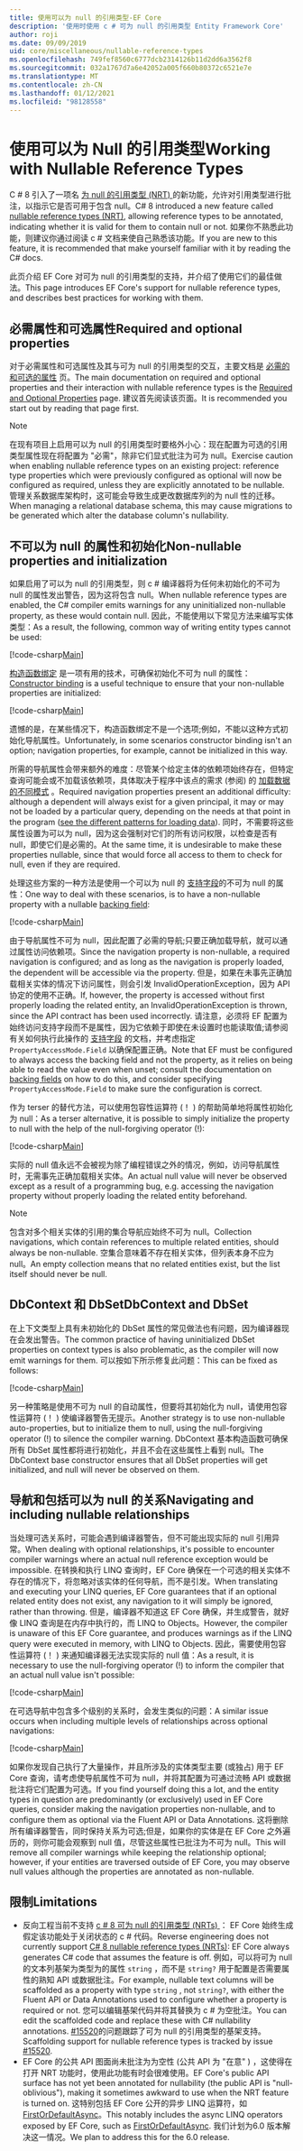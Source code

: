 ```yaml
---
title: 使用可以为 null 的引用类型-EF Core
description: '使用时使用 c # 可为 null 的引用类型 Entity Framework Core'
author: roji
ms.date: 09/09/2019
uid: core/miscellaneous/nullable-reference-types
ms.openlocfilehash: 749fef8560c6777dcb2314126b11d2dd6a3562f8
ms.sourcegitcommit: 032a1767d7a6e42052a005f660b80372c6521e7e
ms.translationtype: MT
ms.contentlocale: zh-CN
ms.lasthandoff: 01/12/2021
ms.locfileid: "98128558"
---
```

# <a name="working-with-nullable-reference-types"></a><span data-ttu-id="09687-103">使用可以为 Null 的引用类型</span><span class="sxs-lookup"><span data-stu-id="09687-103">Working with Nullable Reference Types</span></span>

<span data-ttu-id="09687-104">C # 8 引入了一项名 [为 null 的引用类型 (NRT) ](/dotnet/csharp/tutorials/nullable-reference-types)的新功能，允许对引用类型进行批注，以指示它是否可用于包含 null。</span><span class="sxs-lookup"><span data-stu-id="09687-104">C# 8 introduced a new feature called [nullable reference types (NRT)](/dotnet/csharp/tutorials/nullable-reference-types), allowing reference types to be annotated, indicating whether it is valid for them to contain null or not.</span></span> <span data-ttu-id="09687-105">如果你不熟悉此功能，则建议你通过阅读 c # 文档来使自己熟悉该功能。</span><span class="sxs-lookup"><span data-stu-id="09687-105">If you are new to this feature, it is recommended that make yourself familiar with it by reading the C# docs.</span></span>

<span data-ttu-id="09687-106">此页介绍 EF Core 对可为 null 的引用类型的支持，并介绍了使用它们的最佳做法。</span><span class="sxs-lookup"><span data-stu-id="09687-106">This page introduces EF Core's support for nullable reference types, and describes best practices for working with them.</span></span>

## <a name="required-and-optional-properties"></a><span data-ttu-id="09687-107">必需属性和可选属性</span><span class="sxs-lookup"><span data-stu-id="09687-107">Required and optional properties</span></span>

<span data-ttu-id="09687-108">对于必需属性和可选属性及其与可为 null 的引用类型的交互，主要文档是 [必需的和可选的属性](xref:core/modeling/entity-properties#required-and-optional-properties) 页。</span><span class="sxs-lookup"><span data-stu-id="09687-108">The main documentation on required and optional properties and their interaction with nullable reference types is the [Required and Optional Properties](xref:core/modeling/entity-properties#required-and-optional-properties) page.</span></span> <span data-ttu-id="09687-109">建议首先阅读该页面。</span><span class="sxs-lookup"><span data-stu-id="09687-109">It is recommended you start out by reading that page first.</span></span>

> [!NOTE]
> <span data-ttu-id="09687-110">在现有项目上启用可以为 null 的引用类型时要格外小心：现在配置为可选的引用类型属性现在将配置为 "必需"，除非它们显式批注为可为 null。</span><span class="sxs-lookup"><span data-stu-id="09687-110">Exercise caution when enabling nullable reference types on an existing project: reference type properties which were previously configured as optional will now be configured as required, unless they are explicitly annotated to be nullable.</span></span> <span data-ttu-id="09687-111">管理关系数据库架构时，这可能会导致生成更改数据库列的为 null 性的迁移。</span><span class="sxs-lookup"><span data-stu-id="09687-111">When managing a relational database schema, this may cause migrations to be generated which alter the database column's nullability.</span></span>

## <a name="non-nullable-properties-and-initialization"></a><span data-ttu-id="09687-112">不可以为 null 的属性和初始化</span><span class="sxs-lookup"><span data-stu-id="09687-112">Non-nullable properties and initialization</span></span>

<span data-ttu-id="09687-113">如果启用了可以为 null 的引用类型，则 c # 编译器将为任何未初始化的不可为 null 的属性发出警告，因为这将包含 null。</span><span class="sxs-lookup"><span data-stu-id="09687-113">When nullable reference types are enabled, the C# compiler emits warnings for any uninitialized non-nullable property, as these would contain null.</span></span> <span data-ttu-id="09687-114">因此，不能使用以下常见方法来编写实体类型：</span><span class="sxs-lookup"><span data-stu-id="09687-114">As a result, the following, common way of writing entity types cannot be used:</span></span>

[!code-csharp[Main](../../../samples/core/Miscellaneous/NullableReferenceTypes/CustomerWithWarning.cs?name=CustomerWithWarning&highlight=4-5)]

<span data-ttu-id="09687-115">[构造函数绑定](xref:core/modeling/constructors) 是一项有用的技术，可确保初始化不可为 null 的属性：</span><span class="sxs-lookup"><span data-stu-id="09687-115">[Constructor binding](xref:core/modeling/constructors) is a useful technique to ensure that your non-nullable properties are initialized:</span></span>

[!code-csharp[Main](../../../samples/core/Miscellaneous/NullableReferenceTypes/CustomerWithConstructorBinding.cs?name=CustomerWithConstructorBinding&highlight=6-9)]

<span data-ttu-id="09687-116">遗憾的是，在某些情况下，构造函数绑定不是一个选项;例如，不能以这种方式初始化导航属性。</span><span class="sxs-lookup"><span data-stu-id="09687-116">Unfortunately, in some scenarios constructor binding isn't an option; navigation properties, for example, cannot be initialized in this way.</span></span>

<span data-ttu-id="09687-117">所需的导航属性会带来额外的难度：尽管某个给定主体的依赖项始终存在，但特定查询可能会或不加载该依赖项，具体取决于程序中该点的需求 (参阅) 的 [加载数据的不同模式](xref:core/querying/related-data) 。</span><span class="sxs-lookup"><span data-stu-id="09687-117">Required navigation properties present an additional difficulty: although a dependent will always exist for a given principal, it may or may not be loaded by a particular query, depending on the needs at that point in the program ([see the different patterns for loading data](xref:core/querying/related-data)).</span></span> <span data-ttu-id="09687-118">同时，不需要将这些属性设置为可以为 null，因为这会强制对它们的所有访问权限，以检查是否有 null，即使它们是必需的。</span><span class="sxs-lookup"><span data-stu-id="09687-118">At the same time, it is undesirable to make these properties nullable, since that would force all access to them to check for null, even if they are required.</span></span>

<span data-ttu-id="09687-119">处理这些方案的一种方法是使用一个可以为 null 的 [支持字段](xref:core/modeling/backing-field)的不可为 null 的属性：</span><span class="sxs-lookup"><span data-stu-id="09687-119">One way to deal with these scenarios, is to have a non-nullable property with a nullable [backing field](xref:core/modeling/backing-field):</span></span>

[!code-csharp[Main](../../../samples/core/Miscellaneous/NullableReferenceTypes/Order.cs?range=10-17)]

<span data-ttu-id="09687-120">由于导航属性不可为 null，因此配置了必需的导航;只要正确加载导航，就可以通过属性访问依赖项。</span><span class="sxs-lookup"><span data-stu-id="09687-120">Since the navigation property is non-nullable, a required navigation is configured; and as long as the navigation is properly loaded, the dependent will be accessible via the property.</span></span> <span data-ttu-id="09687-121">但是，如果在未事先正确加载相关实体的情况下访问属性，则会引发 InvalidOperationException，因为 API 协定的使用不正确。</span><span class="sxs-lookup"><span data-stu-id="09687-121">If, however, the property is accessed without first properly loading the related entity, an InvalidOperationException is thrown, since the API contract has been used incorrectly.</span></span> <span data-ttu-id="09687-122">请注意，必须将 EF 配置为始终访问支持字段而不是属性，因为它依赖于即使在未设置时也能读取值;请参阅有关如何执行此操作的 [支持字段](xref:core/modeling/backing-field) 的文档，并考虑指定 `PropertyAccessMode.Field` 以确保配置正确。</span><span class="sxs-lookup"><span data-stu-id="09687-122">Note that EF must be configured to always access the backing field and not the property, as it relies on being able to read the value even when unset; consult the documentation on [backing fields](xref:core/modeling/backing-field) on how to do this, and consider specifying `PropertyAccessMode.Field` to make sure the configuration is correct.</span></span>

<span data-ttu-id="09687-123">作为 terser 的替代方法，可以使用包容性运算符 (！ ) 的帮助简单地将属性初始化为 null：</span><span class="sxs-lookup"><span data-stu-id="09687-123">As a terser alternative, it is possible to simply initialize the property to null with the help of the null-forgiving operator (!):</span></span>

[!code-csharp[Main](../../../samples/core/Miscellaneous/NullableReferenceTypes/Order.cs?range=19)]

<span data-ttu-id="09687-124">实际的 null 值永远不会被视为除了编程错误之外的情况，例如，访问导航属性时，无需事先正确加载相关实体。</span><span class="sxs-lookup"><span data-stu-id="09687-124">An actual null value will never be observed except as a result of a programming bug, e.g. accessing the navigation property without properly loading the related entity beforehand.</span></span>

> [!NOTE]
> <span data-ttu-id="09687-125">包含对多个相关实体的引用的集合导航应始终不可为 null。</span><span class="sxs-lookup"><span data-stu-id="09687-125">Collection navigations, which contain references to multiple related entities, should always be non-nullable.</span></span> <span data-ttu-id="09687-126">空集合意味着不存在相关实体，但列表本身不应为 null。</span><span class="sxs-lookup"><span data-stu-id="09687-126">An empty collection means that no related entities exist, but the list itself should never be null.</span></span>

## <a name="dbcontext-and-dbset"></a><span data-ttu-id="09687-127">DbContext 和 DbSet</span><span class="sxs-lookup"><span data-stu-id="09687-127">DbContext and DbSet</span></span>

<span data-ttu-id="09687-128">在上下文类型上具有未初始化的 DbSet 属性的常见做法也有问题，因为编译器现在会发出警告。</span><span class="sxs-lookup"><span data-stu-id="09687-128">The common practice of having uninitialized DbSet properties on context types is also problematic, as the compiler will now emit warnings for them.</span></span> <span data-ttu-id="09687-129">可以按如下所示修复此问题：</span><span class="sxs-lookup"><span data-stu-id="09687-129">This can be fixed as follows:</span></span>

[!code-csharp[Main](../../../samples/core/Miscellaneous/NullableReferenceTypes/NullableReferenceTypesContext.cs?name=Context&highlight=3-4)]

<span data-ttu-id="09687-130">另一种策略是使用不可为 null 的自动属性，但要将其初始化为 null，请使用包容性运算符 (！ ) 使编译器警告无提示。</span><span class="sxs-lookup"><span data-stu-id="09687-130">Another strategy is to use non-nullable auto-properties, but to initialize them to null, using the null-forgiving operator (!) to silence the compiler warning.</span></span> <span data-ttu-id="09687-131">DbContext 基本构造函数可确保所有 DbSet 属性都将进行初始化，并且不会在这些属性上看到 null。</span><span class="sxs-lookup"><span data-stu-id="09687-131">The DbContext base constructor ensures that all DbSet properties will get initialized, and null will never be observed on them.</span></span>

## <a name="navigating-and-including-nullable-relationships"></a><span data-ttu-id="09687-132">导航和包括可以为 null 的关系</span><span class="sxs-lookup"><span data-stu-id="09687-132">Navigating and including nullable relationships</span></span>

<span data-ttu-id="09687-133">当处理可选关系时，可能会遇到编译器警告，但不可能出现实际的 null 引用异常。</span><span class="sxs-lookup"><span data-stu-id="09687-133">When dealing with optional relationships, it's possible to encounter compiler warnings where an actual null reference exception would be impossible.</span></span> <span data-ttu-id="09687-134">在转换和执行 LINQ 查询时，EF Core 确保在一个可选的相关实体不存在的情况下，将忽略对该实体的任何导航，而不是引发。</span><span class="sxs-lookup"><span data-stu-id="09687-134">When translating and executing your LINQ queries, EF Core guarantees that if an optional related entity does not exist, any navigation to it will simply be ignored, rather than throwing.</span></span> <span data-ttu-id="09687-135">但是，编译器不知道这 EF Core 确保，并生成警告，就好像 LINQ 查询是在内存中执行的，而 LINQ to Objects。</span><span class="sxs-lookup"><span data-stu-id="09687-135">However, the compiler is unaware of this EF Core guarantee, and produces warnings as if the LINQ query were executed in memory, with LINQ to Objects.</span></span> <span data-ttu-id="09687-136">因此，需要使用包容性运算符 (！ ) 来通知编译器无法实现实际的 null 值：</span><span class="sxs-lookup"><span data-stu-id="09687-136">As a result, it is necessary to use the null-forgiving operator (!) to inform the compiler that an actual null value isn't possible:</span></span>

[!code-csharp[Main](../../../samples/core/Miscellaneous/NullableReferenceTypes/Program.cs?range=46)]

<span data-ttu-id="09687-137">在可选导航中包含多个级别的关系时，会发生类似的问题：</span><span class="sxs-lookup"><span data-stu-id="09687-137">A similar issue occurs when including multiple levels of relationships across optional navigations:</span></span>

[!code-csharp[Main](../../../samples/core/Miscellaneous/NullableReferenceTypes/Program.cs?range=36-39&highlight=2)]

<span data-ttu-id="09687-138">如果你发现自己执行了大量操作，并且所涉及的实体类型主要 (或独占) 用于 EF Core 查询，请考虑使导航属性不可为 null，并将其配置为可通过流畅 API 或数据批注将它们配置为可选。</span><span class="sxs-lookup"><span data-stu-id="09687-138">If you find yourself doing this a lot, and the entity types in question are predominantly (or exclusively) used in EF Core queries, consider making the navigation properties non-nullable, and to configure them as optional via the Fluent API or Data Annotations.</span></span> <span data-ttu-id="09687-139">这将删除所有编译器警告，同时保持关系为可选;但是，如果你的实体是在 EF Core 之外遍历的，则你可能会观察到 null 值，尽管这些属性已批注为不可为 null。</span><span class="sxs-lookup"><span data-stu-id="09687-139">This will remove all compiler warnings while keeping the relationship optional; however, if your entities are traversed outside of EF Core, you may observe null values although the properties are annotated as non-nullable.</span></span>

## <a name="limitations"></a><span data-ttu-id="09687-140">限制</span><span class="sxs-lookup"><span data-stu-id="09687-140">Limitations</span></span>

* <span data-ttu-id="09687-141">反向工程当前不支持 [c # 8 可为 null 的引用类型 (NRTs) ](/dotnet/csharp/tutorials/nullable-reference-types)： EF Core 始终生成假定该功能处于关闭状态的 c # 代码。</span><span class="sxs-lookup"><span data-stu-id="09687-141">Reverse engineering does not currently support [C# 8 nullable reference types (NRTs)](/dotnet/csharp/tutorials/nullable-reference-types): EF Core always generates C# code that assumes the feature is off.</span></span> <span data-ttu-id="09687-142">例如，可以将可为 null 的文本列基架为类型为的属性 `string` ，而不是 `string?` 用于配置是否需要属性的熟知 API 或数据批注。</span><span class="sxs-lookup"><span data-stu-id="09687-142">For example, nullable text columns will be scaffolded as a property with type `string` , not `string?`, with either the Fluent API or Data Annotations used to configure whether a property is required or not.</span></span> <span data-ttu-id="09687-143">您可以编辑基架代码并将其替换为 c # 为空批注。</span><span class="sxs-lookup"><span data-stu-id="09687-143">You can edit the scaffolded code and replace these with C# nullability annotations.</span></span> <span data-ttu-id="09687-144">[#15520](https://github.com/dotnet/efcore/issues/15520)的问题跟踪了可为 null 的引用类型的基架支持。</span><span class="sxs-lookup"><span data-stu-id="09687-144">Scaffolding support for nullable reference types is tracked by issue [#15520](https://github.com/dotnet/efcore/issues/15520).</span></span>
* <span data-ttu-id="09687-145">EF Core 的公共 API 图面尚未批注为为空性 (公共 API 为 "在意" ) ，这使得在打开 NRT 功能时，使用此功能有时会很难使用。</span><span class="sxs-lookup"><span data-stu-id="09687-145">EF Core's public API surface has not yet been annotated for nullability (the public API is "null-oblivious"), making it sometimes awkward to use when the NRT feature is turned on.</span></span> <span data-ttu-id="09687-146">这特别包括 EF Core 公开的异步 LINQ 运算符，如 [FirstOrDefaultAsync](/dotnet/api/microsoft.entityframeworkcore.entityframeworkqueryableextensions.firstordefaultasync#Microsoft_EntityFrameworkCore_EntityFrameworkQueryableExtensions_FirstOrDefaultAsync__1_System_Linq_IQueryable___0__System_Linq_Expressions_Expression_System_Func___0_System_Boolean___System_Threading_CancellationToken_)。</span><span class="sxs-lookup"><span data-stu-id="09687-146">This notably includes the async LINQ operators exposed by EF Core, such as [FirstOrDefaultAsync](/dotnet/api/microsoft.entityframeworkcore.entityframeworkqueryableextensions.firstordefaultasync#Microsoft_EntityFrameworkCore_EntityFrameworkQueryableExtensions_FirstOrDefaultAsync__1_System_Linq_IQueryable___0__System_Linq_Expressions_Expression_System_Func___0_System_Boolean___System_Threading_CancellationToken_).</span></span> <span data-ttu-id="09687-147">我们计划为6.0 版本解决这一情况。</span><span class="sxs-lookup"><span data-stu-id="09687-147">We plan to address this for the 6.0 release.</span></span>
